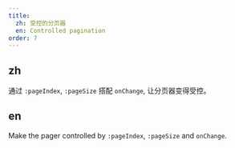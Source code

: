 ```yaml
---
title:
  zh: 受控的分页器
  en: Controlled pagination
order: 7
---
```


## zh

通过 `:pageIndex`, `:pageSize` 搭配 `onChange`, 让分页器变得受控。

## en

Make the pager controlled by `:pageIndex`, `:pageSize` and `onChange`.  
